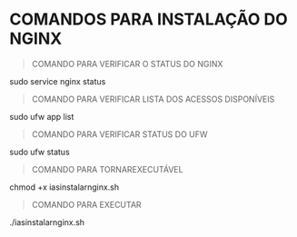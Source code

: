 # COMANDOS PARA INSTALAÇÃO DO NGINX

> COMANDO PARA VERIFICAR O STATUS DO NGINX

sudo service nginx status

> COMANDO PARA VERIFICAR LISTA DOS ACESSOS DISPONÍVEIS

sudo ufw app list

> COMANDO PARA VERIFICAR STATUS DO UFW

sudo ufw status

> COMANDO PARA TORNAREXECUTÁVEL 

chmod +x iasinstalarnginx.sh

> COMANDO PARA EXECUTAR

./iasinstalarnginx.sh